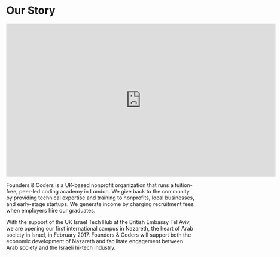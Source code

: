 # Our Story

<div class="vid">
	<iframe src="https://vimeo.com/188014263" width="720px" height="408px" frameborder="0" webkitallowfullscreen mozallowfullscreen allowfullscreen></iframe>
</div>



Founders & Coders is a UK-based nonprofit organization that runs a tuition-free, peer-led coding academy in London. We give back to the community by providing technical expertise and training to nonprofits, local businesses, and early-stage startups. We generate income by charging recruitment fees when employers hire our graduates.

With the support of the UK Israel Tech Hub at the British Embassy Tel Aviv, we are opening our first international campus in Nazareth, the heart of Arab society in Israel, in February 2017. Founders & Coders will support both the economic development of Nazareth and facilitate engagement between Arab society and the Israeli hi-tech industry.
